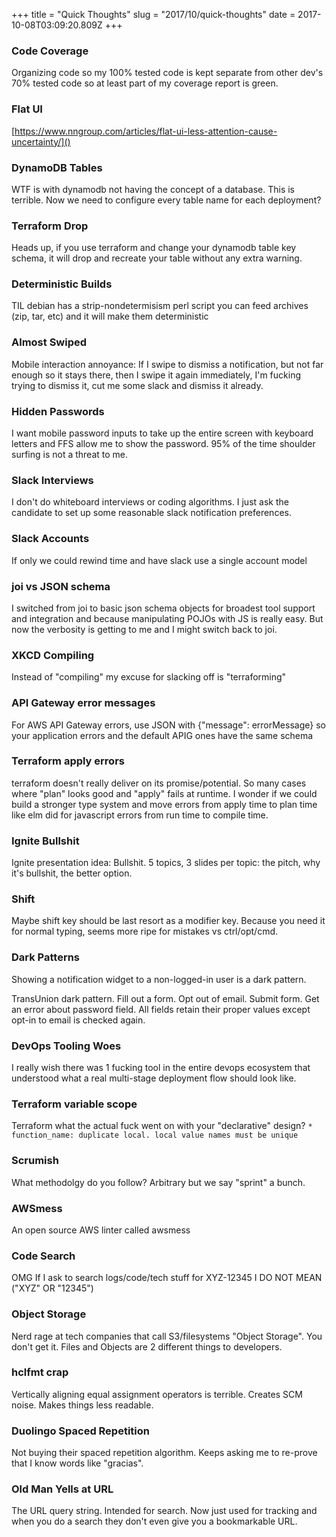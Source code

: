 +++
title = "Quick Thoughts"
slug = "2017/10/quick-thoughts"
date = 2017-10-08T03:09:20.809Z
+++
### Code Coverage

Organizing code so my 100% tested code is kept separate from other dev's 70% tested code so at least part of my coverage report is green.

### Flat UI

[https://www.nngroup.com/articles/flat-ui-less-attention-cause-uncertainty/]()

### DynamoDB Tables

WTF is with dynamodb not having the concept of a database. This is terrible. Now we need to configure every table name for each deployment?

### Terraform Drop

Heads up, if you use terraform and change your dynamodb table key schema, it will drop and recreate your table without any extra warning.

### Deterministic Builds

TIL debian has a strip-nondetermisism perl script you can feed archives (zip, tar, etc) and it will make them deterministic


### Almost Swiped

Mobile interaction annoyance: If I swipe to dismiss a notification, but not far enough so it stays there, then I swipe it again immediately, I'm fucking trying to dismiss it, cut me some slack and dismiss it already.

### Hidden Passwords

I want mobile password inputs to take up the entire screen with keyboard letters and FFS allow me to show the password. 95% of the time shoulder surfing is not a threat to me.

### Slack Interviews

I don't do whiteboard interviews or coding algorithms. I just ask the candidate to set up some reasonable slack notification preferences.

### Slack Accounts

If only we could rewind time and have slack use a single account model

### joi vs JSON schema

I switched from joi to basic json schema objects for broadest tool support and integration and because manipulating POJOs with JS is really easy. But now the verbosity is getting to me and I might switch back to joi.

### XKCD Compiling

Instead of "compiling" my excuse for slacking off is "terraforming"

### API Gateway error messages

For AWS API Gateway errors, use JSON with {"message": errorMessage} so your application errors and the default APIG ones have the same schema

### Terraform apply errors

terraform doesn't really deliver on its promise/potential. So many cases where "plan" looks good and "apply" fails at runtime. I wonder if we could build a stronger type system and move errors from apply time to plan time like elm did for javascript errors from run time to compile time.


### Ignite Bullshit

Ignite presentation idea: Bullshit. 5 topics, 3 slides per topic: the pitch, why it's bullshit, the better option.

### Shift

Maybe shift key should be last resort as a modifier key. Because you need it for normal typing, seems more ripe for mistakes vs ctrl/opt/cmd.

### Dark Patterns

Showing a notification widget to a non-logged-in user is a dark pattern.

TransUnion dark pattern. Fill out a form. Opt out of email. Submit form. Get an error about password field. All fields retain their proper values except opt-in to email is checked again.

### DevOps Tooling Woes

I really wish there was 1 fucking tool in the entire devops ecosystem that understood what a real multi-stage deployment flow should look like.

### Terraform variable scope

Terraform what the actual fuck went on with your "declarative" design? `* function_name: duplicate local. local value names must be unique`

### Scrumish

What methodolgy do you follow? Arbitrary but we say "sprint" a bunch.

### AWSmess

An open source AWS linter called awsmess

### Code Search

OMG If I ask to search logs/code/tech stuff for XYZ-12345 I DO NOT MEAN ("XYZ" OR "12345")

### Object Storage

Nerd rage at tech companies that call S3/filesystems "Object Storage". You don't get it. Files and Objects are 2 different things to developers.

### hclfmt crap

Vertically aligning equal assignment operators is terrible. Creates SCM noise. Makes things less readable.

### Duolingo Spaced Repetition

Not buying their spaced repetition algorithm. Keeps asking me to re-prove that I know words like "gracias".

### Old Man Yells at URL

The URL query string. Intended for search. Now just used for tracking and when you do a search they don't even give you a bookmarkable URL.
